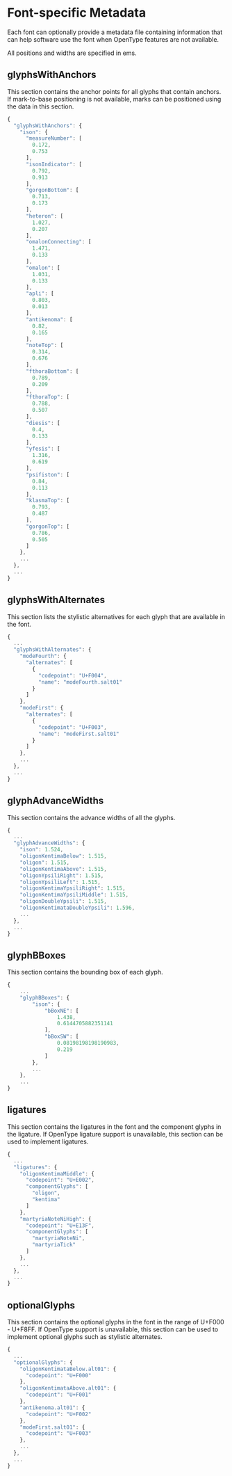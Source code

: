# Font-specific Metadata

Each font can optionally provide a metadata file containing information that can help software use the font when OpenType features are not available.

All positions and widths are specified in ems.

## glyphsWithAnchors

This section contains the anchor points for all glyphs that contain anchors. If mark-to-base positioning is not available, marks can be positioned using the data in this section.

```js
{
  "glyphsWithAnchors": {
    "ison": {
      "measureNumber": [
        0.172,
        0.753
      ],
      "isonIndicator": [
        0.792,
        0.913
      ],
      "gorgonBottom": [
        0.713,
        0.173
      ],
      "heteron": [
        1.027,
        0.207
      ],
      "omalonConnecting": [
        1.471,
        0.133
      ],
      "omalon": [
        1.031,
        0.133
      ],
      "apli": [
        0.803,
        0.013
      ],
      "antikenoma": [
        0.82,
        0.165
      ],
      "noteTop": [
        0.314,
        0.676
      ],
      "fthoraBottom": [
        0.789,
        0.209
      ],
      "fthoraTop": [
        0.788,
        0.507
      ],
      "diesis": [
        0.4,
        0.133
      ],
      "yfesis": [
        1.316,
        0.619
      ],
      "psifiston": [
        0.84,
        0.113
      ],
      "klasmaTop": [
        0.793,
        0.487
      ],
      "gorgonTop": [
        0.786,
        0.505
      ]
    },
    ...
  },
  ...
}
```

## glyphsWithAlternates

This section lists the stylistic alternatives for each glyph that are available in the font.

```js
{
  ...
  "glyphsWithAlternates": {
    "modeFourth": {
      "alternates": [
        {
          "codepoint": "U+F004",
          "name": "modeFourth.salt01"
        }
      ]
    },
    "modeFirst": {
      "alternates": [
        {
          "codepoint": "U+F003",
          "name": "modeFirst.salt01"
        }
      ]
    },
    ...
  },
  ...
}
```

## glyphAdvanceWidths

This section contains the advance widths of all the glyphs.

```js
{
  ...
  "glyphAdvanceWidths": {
    "ison": 1.524,
    "oligonKentimaBelow": 1.515,
    "oligon": 1.515,
    "oligonKentimaAbove": 1.515,
    "oligonYpsiliRight": 1.515,
    "oligonYpsiliLeft": 1.515,
    "oligonKentimaYpsiliRight": 1.515,
    "oligonKentimaYpsiliMiddle": 1.515,
    "oligonDoubleYpsili": 1.515,
    "oligonKentimataDoubleYpsili": 1.596,
    ...
  },
  ...
}
```

## glyphBBoxes

This section contains the bounding box of each glyph.

```js
{
    ...
    "glyphBBoxes": {
        "ison": {
            "bBoxNE": [
                1.438,
                0.6144705882351141
            ],
            "bBoxSW": [
                0.08198198198190983,
                0.219
            ]
        },
        ...
    },
    ...
}
```

## ligatures

This section contains the ligatures in the font and the component glyphs in the ligature. If OpenType ligature support is unavailable, this section can be used to implement ligatures.

```js
{
  ...
  "ligatures": {
    "oligonKentimaMiddle": {
      "codepoint": "U+E002",
      "componentGlyphs": [
        "oligon",
        "kentima"
      ]
    },
    "martyriaNoteNiHigh": {
      "codepoint": "U+E13F",
      "componentGlyphs": [
        "martyriaNoteNi",
        "martyriaTick"
      ]
    },
    ...
  },
  ...
}
```

## optionalGlyphs

This section contains the optional glyphs in the font in the range of U+F000 - U+F8FF. If OpenType support is unavailable, this section can be used to implement optional glyphs such as stylistic alternates.

```js
{
  ...
  "optionalGlyphs": {
    "oligonKentimataBelow.alt01": {
      "codepoint": "U+F000"
    },
    "oligonKentimataAbove.alt01": {
      "codepoint": "U+F001"
    },
    "antikenoma.alt01": {
      "codepoint": "U+F002"
    },
    "modeFirst.salt01": {
      "codepoint": "U+F003"
    },
    ...
  },
  ...
}

```
